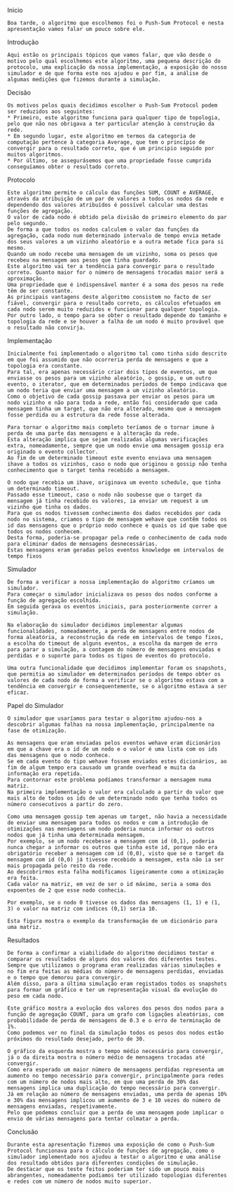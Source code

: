 Inicio

	Boa tarde, o algoritmo que escolhemos foi o Push-Sum Protocol e nesta apresentação vamos falar um pouco sobre ele.

Introdução

	Aqui estão os principais tópicos que vamos falar, que vão desde o motivo pelo qual escolhemos este algoritmo, uma pequena descrição do protocolo, uma explicação da nossa implementação, a exposição do nosso simulador e de que forma este nos ajudou e por fim, a análise de algumas medições que fizemos durante a simulação.

Decisão

	Os motivos pelos quais decidimos escolher o Push-Sum Protocol podem ser reduzidos aos seguintes:
	* Primeiro, este algoritmo funciona para qualquer tipo de topologia, pelo que não nos obrigava a ter particular atenção à construção da rede.
	* Em segundo lugar, este algoritmo em termos da categoria de computação pertence à categoria Average, que tem o princípio de convergir para o resultado correto, que é um principio seguido por muitos algoritmos.
	* Por último, se assegurásemos que uma propriedade fosse cumprida conseguíamos obter o resultado correto.

Protocolo

	Este algoritmo permite o cálculo das funções SUM, COUNT e AVERAGE, através da atribuição de um par de valores a todos os nodos da rede e dependendo dos valores atribuídos é possível calcular uma destas funções de agregação.
	O valor de cada nodo é obtido pela divisão do primeiro elemento do par pelo segundo.
	De forma a que todos os nodos calculem o valor das funções da agregação, cada nodo num determinado intervalo de tempo envia metade dos seus valores a um vizinho aleatório e a outra metade fica para si mesmo.
	Quando um nodo recebe uma mensagem de um vizinho, soma os pesos que recebeu na mensagem aos pesos que tinha guardado. 
	Este algoritmo vai ter a tendência para convergir para o resultado correto. Quanto maior for o número de mensagens trocadas maior será a aproximação.
	Uma propriedade que é indispensável manter é a soma dos pesos na rede têm de ser constante.
	As principais vantagens deste algoritmo consistem no facto de ser fiável, convergir para o resultado correto, os cálculos efetuados em cada nodo serem muito reduzidos e funcionar para qualquer topologia.
	Por outro lado, o tempo para se obter o resultado depende do tamanho e topologia da rede e se houver a falha de um nodo é muito provável que o resultado não convirja.

Implementação

	Inicialmente foi implementado o algoritmo tal como tinha sido descrito em que foi assumido que não ocorreria perda de mensagens e que a topologia era constante.
	Para tal, era apenas necessário criar dois tipos de eventos, um que enviasse os pesos para um vizinho aleatório, o gossip, e um outro evento, o iterator, que em determinados períodos de tempo indicava que um nodo teria que enviar uma mensagem a um vizinho aleatório.
	Como o objetivo de cada gossip passava por enviar os pesos para um nodo vizinho e não para toda a rede, então foi considerado que cada mensagem tinha um target, que não era alterado, mesmo que a mensagem fosse perdida ou a estrutura da rede fosse alterada.

	Para tornar o algoritmo mais completo teríamos de o tornar imune à perda de uma parte das mensagens e à alteração da rede.
	Esta alteração implica que sejam realizadas algumas verificações extra, nomeadamente, sempre que um nodo envie uma mensagem gossip era originado o evento collector.
	Ao fim de um determinado timeout este evento enviava uma mensagem ihave a todos os vizinhos, caso o nodo que originou o gossip não tenha conhecimento que o target tenha recebido a mensagem.

	O nodo que recebia um ihave, originava um evento schedule, que tinha um determinado timeout.
	Passado esse timeout, caso o nodo não soubesse que o target da mensagem já tinha recebido os valores, ia enviar um request a um vizinho que tinha os dados.
	Para que os nodos tivessem conhecimento dos dados recebidos por cada nodo no sistema, criamos o tipo de mensagem wehave que contêm todos os id das mensagens que o próprio nodo conhece e quais os id que sabe que todos os nodos conhecem.
	Desta forma, poderia-se propagar pela rede o conhecimento de cada nodo para eliminar dados de mensagens desnecessárias.
	Estas mensagens eram geradas pelos eventos knowledge em intervalos de tempo fixos

Simulador

	De forma a verificar a nossa implementação do algoritmo críamos um simulador. 
	Para começar o simulador inicializava os pesos dos nodos conforme a função de agregação escolhida.
	Em seguida gerava os eventos iniciais, para posteriormente correr a simulação.

	Na elaboração do simulador decidimos implementar algumas funcionalidades, nomeadamente, a perda de mensagens entre nodos de forma aleatória, a reconstrução da rede em intervalos de tempo fixos, a escolha do timeout de alguns eventos, a escolha da margem de erro para parar a simulação, a contagem do número de mensagens enviadas e perdidas e o suporte para todos os tipos de eventos do protocolo.

	Uma outra funcionalidade que decidimos implementar foram os snapshots, que permitia ao simulador em determinados períodos de tempo obter os valores de cada nodo de forma a verificar se o algoritmo estava com a tendência em convergir e consequentemente, se o algoritmo estava a ser eficaz.

Papel do Simulador

	O simulador que usaríamos para testar o algoritmo ajudou-nos a descobrir algumas falhas na nossa implementação, principalmente na fase de otimização.

	As mensagens que eram enviadas pelos eventos wehave eram dicionários em que a chave era o id de um nodo e o valor é uma lista com os ids das mensagens que o nodo conhece.
	Se em cada evento do tipo wehave fossem enviados estes dicionários, ao fim de algum tempo era causado um grande overhead e muita da informação era repetida.
	Para contornar este problema podíamos transformar a mensagem numa matriz.
	Na primeira implementação o valor era calculado a partir do valor que mais alto de todos os ids de um determinado nodo que tenha todos os número consecutivos a partir do zero.

	Como uma mensagem gossip tem apenas um target, não havia a necessidade de enviar uma mensagem para todos os nodos e com a introdução de otimizações nas mensagens um nodo poderia nunca informar os outros nodos que já tinha uma determinada mensagem.
	Por exemplo, se um nodo recebesse a mensagem com id (0,1), poderia nunca chegar a informar os outros que tinha este id, porque não era obrigatório receber a mensagem com id (0,0), visto que se o target da mensagem com id (0,0) já tivesse recebido a mensagem, esta não ia ser mais propagada pelo resto da rede.
	Ao descobrirmos esta falha modificamos ligeiramente como a otimização era feita.
	Cada valor na matriz, em vez de ser o id máximo, seria a soma dos expoentes de 2 que esse nodo conhecia.

	Por exemplo, se o nodo 0 tivesse os dados das mensagens (1, 1) e (1, 3) o valor na matriz com indices (0,1) seria 10.

	Esta figura mostra o exemplo da transformação de um dicionário para uma matriz.


Resultados

	De forma a confirmar a viabilidade do algoritmo decidimos testar e comparar os resultados de alguns dos valores dos diferentes testes.
	Sempre que utilizamos o programa eram realizadas várias simulações e no fim era feitas as médias do número de mensagens perdidas, enviadas e o tempo que demorou para convergir.
	Além disso, para a última simulação eram registados todos os snapshots para formar um gráfico e ter um representação visual da evolução do peso em cada nodo.

	Este gráfico mostra a evolução dos valores dos pesos dos nodos para a função de agregação COUNT, para um grafo com ligações aleatórias, com probabilidade de perda de mensagens de 0.3 e o erro de terminação de 1%.
	Como podemos ver no final da simulação todos os pesos dos nodos estão próximos do resultado desejado, perto de 30.

	O gráfico da esquerda mostra o tempo médio necessário para convergir, já o da direita mostra o número médio de mensagens trocadas até convergir.
	Como era esperado um maior número de mensagens perdidas representa um aumento no tempo necessário para convergir, principalmente para redes com um número de nodos mais alto, em que uma perda de 30% das mensagens implica uma duplicação do tempo necessário para convergir.
	Já em relação ao número de mensagens enviadas, uma perda de apenas 10% e 30% das mensagens implicou um aumento de 3 e 10 vezes do número de mensagens enviadas, respetivamente.
	Pelo que podemos concluir que a perda de uma mensagem pode implicar o envio de várias mensagens para tentar colmatar a perda.

Conclusão

	Durante esta apresentação fizemos uma exposição de como o Push-Sum Protocol funcionava para o cálculo de funções de agregação, como o simulador implementado nos ajudou a testar o algoritmo e uma análise dos resultado obtidos para diferentes condições de simulação.
	De destacar que os teste feitos poderiam ter sido um pouco mais abrangentes, nomeadamente podiamos ter utilizado topologias diferentes e redes com um número de nodos muito superior.
